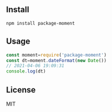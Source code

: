 ## Install
````
npm install package-moment
````

## Usage
````js
const moment=require('package-moment')
const dt=moment.dateFormat(new Date())
// 2021-04-06 19:09:31
console.log(dt)
````

## License
MIT
